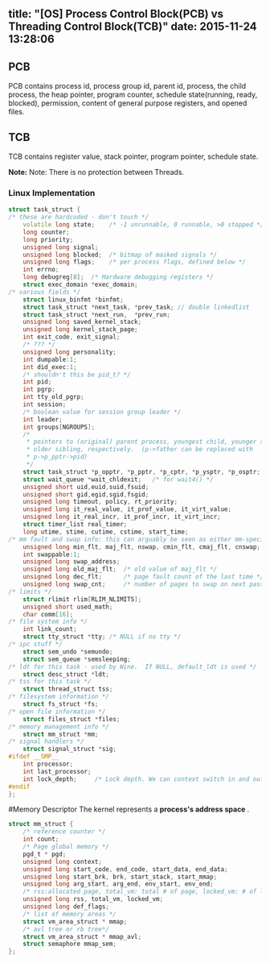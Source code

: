 title: "[OS] Process Control Block(PCB) vs Threading Control Block(TCB)"
date: 2015-11-24 13:28:06
---
## PCB
PCB contains process id, process group id, parent id, process, the child process, the heap pointer, program counter, schedule state(running, ready, blocked), permission, content of general purpose registers, and opened files.
## TCB
TCB contains register value, stack pointer, program pointer, schedule state. 

**Note:**
Note: There is no protection between Threads.

### Linux Implementation
```C++
struct task_struct {
/* these are hardcoded - don't touch */
	volatile long state;	/* -1 unrunnable, 0 runnable, >0 stopped */
	long counter;
	long priority;
	unsigned long signal;
	unsigned long blocked;	/* bitmap of masked signals */
	unsigned long flags;	/* per process flags, defined below */
	int errno;
	long debugreg[8];  /* Hardware debugging registers */
	struct exec_domain *exec_domain;
/* various fields */
	struct linux_binfmt *binfmt;
	struct task_struct *next_task, *prev_task; // double linkedlist
	struct task_struct *next_run,  *prev_run;
	unsigned long saved_kernel_stack;
	unsigned long kernel_stack_page;
	int exit_code, exit_signal;
	/* ??? */
	unsigned long personality;
	int dumpable:1;
	int did_exec:1;
	/* shouldn't this be pid_t? */
	int pid;
	int pgrp;
	int tty_old_pgrp;
	int session;
	/* boolean value for session group leader */
	int leader;
	int	groups[NGROUPS];
	/* 
	 * pointers to (original) parent process, youngest child, younger sibling,
	 * older sibling, respectively.  (p->father can be replaced with 
	 * p->p_pptr->pid)
	 */
	struct task_struct *p_opptr, *p_pptr, *p_cptr, *p_ysptr, *p_osptr;
	struct wait_queue *wait_chldexit;	/* for wait4() */
	unsigned short uid,euid,suid,fsuid;
	unsigned short gid,egid,sgid,fsgid;
	unsigned long timeout, policy, rt_priority;
	unsigned long it_real_value, it_prof_value, it_virt_value;
	unsigned long it_real_incr, it_prof_incr, it_virt_incr;
	struct timer_list real_timer;
	long utime, stime, cutime, cstime, start_time;
/* mm fault and swap info: this can arguably be seen as either mm-specific or thread-specific */
	unsigned long min_flt, maj_flt, nswap, cmin_flt, cmaj_flt, cnswap;
	int swappable:1;
	unsigned long swap_address;
	unsigned long old_maj_flt;	/* old value of maj_flt */
	unsigned long dec_flt;		/* page fault count of the last time */
	unsigned long swap_cnt;		/* number of pages to swap on next pass */
/* limits */
	struct rlimit rlim[RLIM_NLIMITS];
	unsigned short used_math;
	char comm[16];
/* file system info */
	int link_count;
	struct tty_struct *tty; /* NULL if no tty */
/* ipc stuff */
	struct sem_undo *semundo;
	struct sem_queue *semsleeping;
/* ldt for this task - used by Wine.  If NULL, default_ldt is used */
	struct desc_struct *ldt;
/* tss for this task */
	struct thread_struct tss;
/* filesystem information */
	struct fs_struct *fs;
/* open file information */
	struct files_struct *files;
/* memory management info */
	struct mm_struct *mm;
/* signal handlers */
	struct signal_struct *sig;
#ifdef __SMP__
	int processor;
	int last_processor;
	int lock_depth;		/* Lock depth. We can context switch in and out of holding a syscall kernel lock... */	
#endif	
};

```

#Memory Descriptor 
 The kernel represents a <strong>process's address space </strong>.
 
```C
struct mm_struct {
	/* reference counter */
	int count;
	/* Page global memory */	
	pgd_t * pgd;	
	unsigned long context;
	unsigned long start_code, end_code, start_data, end_data;
	unsigned long start_brk, brk, start_stack, start_mmap;
	unsigned long arg_start, arg_end, env_start, env_end;
	/* rss:allocated page, total_vm: total # of page, locked_vm: # of locked vm */
	unsigned long rss, total_vm, locked_vm;
	unsigned long def_flags;
	/* list of memory areas */
	struct vm_area_struct * mmap;
	/* avl tree or rb tree*/
	struct vm_area_struct * mmap_avl; 
	struct semaphore mmap_sem;
};
```

